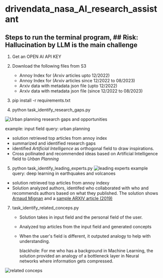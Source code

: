 # drivendata_nasa_AI_research_assistant

## Steps to run the terminal program, ## Risk: Hallucination by LLM is the main challenge
1. Get an OPEN AI API KEY
2. Download the following files from S3
   - Annoy Index for (Arxiv articles upto 12/2022)
   - Annoy Index for (Arxiv articles since 12/2022 to 08/2023)
   - Arxiv data with metadata json file (upto 12/2022)
   - Arxiv data with metadata json file (since 12/2022 to 08/2023)
  


3. pip install -r requirements.txt
4. python task_identify_research_gaps.py
 
![Urban planning research gaps and opportunities](https://github.com/Raghavan1988/drivendata_nasa_AI_research_assistant/assets/493090/b421982a-6498-45de-9477-799bebabb031)

example: 
input field query: urban planning
- solution retrieved top articles from annoy index
- summarized and identified research gaps
- identified *Artificial Intelligence* as orthogonal field to draw inspirations.
- Cross pollinated and recommended ideas based on Artificial Intelligence field to *Urban Planning*

5. python task_identify_leading_experts.py
   ![leading experts](https://github.com/Raghavan1988/drivendata_nasa_AI_research_assistant/assets/493090/66d39951-2f70-4c60-aca6-dd8cffadf235)
   example query: deep learning in earthquakes and volcanoes
- solution retrieved top articles from annoy indexy
- Solution analyzed authors, identifed who collaborated with who and recommends authors based on what they published.
   The solution shows [Arnaud Mignan](https://www.google.com/search?channel=fs&client=ubuntu-sn&q=Arnaud+Mignan+site%3Aarxiv.org) and a [sample ARXIV article (2019)](https://arxiv.org/abs/1910.01178)



7. task_identify_related_conceps.py
   - Solution takes in input field and the personal field of the user.
   - Analyzed top articles from the input field and generated concepts
   - When the user's field is different, it outputed analogy to help with understanding.
  
      blackhole: For me who has a background in Machine Learning, the solution provided an analogy of a bottleneck layer in Neural networks where information gets compressed.

![related conceps](https://github.com/Raghavan1988/drivendata_nasa_AI_research_assistant/assets/493090/048103be-db6f-48ad-973d-95d4bc58f406)
